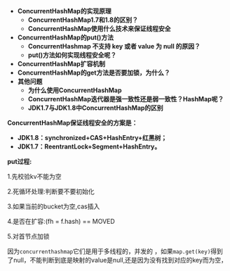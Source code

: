- **ConcurrentHashMap的实现原理**
  - **ConcurrentHashMap1.7和1.8的区别？**
  - **ConcurrentHashMap使用什么技术来保证线程安全**
- **ConcurrentHashMap的put()方法**
  - **ConcurrentHashmap 不支持 key 或者 value 为 null 的原因？**
  - **put()方法如何实现线程安全呢？**
- **ConcurrentHashMap扩容机制**
- **ConcurrentHashMap的get方法是否要加锁，为什么？**
- **其他问题**
  - **为什么使用ConcurrentHashMap**
  - **ConcurrentHashMap迭代器是强一致性还是弱一致性？HashMap呢？**
  - **JDK1.7与JDK1.8中ConcurrentHashMap的区别**

**ConcurrentHashMap保证线程安全的方案是：**

- **JDK1.8：synchronized+CAS+HashEntry+红黑树；**
- **JDK1.7：ReentrantLock+Segment+HashEntry。**

**put过程:**

1.先校验kv不能为空

2.死循环处理:判断要不要初始化

3.如果当前的bucket为空,cas插入

4.是否在扩容:(fh = f.hash) == MOVED

5.对首节点加锁

因为`concurrenthashmap`它们是用于多线程的，并发的 ，如果`map.get(key)`得到了null，不能判断到底是映射的value是null,还是因为没有找到对应的key而为空，